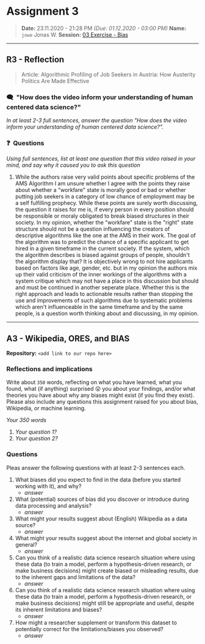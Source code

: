 # Assignment 3
> **Date:** 23.11.2020 - 21:28 PM *(Due: 01.12.2020 - 03:00 PM)*
> **Name:** `jowe` Jonas W.
> **Session:** [03 Exercise - Bias](https://github.com/FUB-HCC/hcds-winter-2020/wiki/03_exercise)   
----

## R3 - Reflection
> Article: Algorithmic Profiling of Job Seekers in Austria: How Austerity Politics Are Made Effective

### 🗨️&nbsp; "How does the video inform your understanding of human centered data science?"  
_In at least 2-3 full sentences, answer the question "How does the video inform your understanding of human centered data science?"._



### ❓&nbsp; Questions
_Using full sentences, list at least one question that this video raised in your mind, and say why it caused you to ask this question_

1. While the authors raise very valid points about specific problems of the AMS Algorithm I am unsure whether I agree with the points they raise about whether a "workfare" state is morally good or bad or whether putting job seekers in a category of low chance of employment may be a self fulfilling prophecy. While these points are surely worth discussing, the question it raises for me is, if every person in every position should be responsible or moraly obligated to break biased structures in their society. In my opinion, whether the "workfare" state is the "right" state structure should not be a question influencing the creators of descriptive algorithms like the one at the AMS in their work. The goal of the algorithm was to predict the chance of a specific applicant to get hired in a given timeframe in the current society. If the system, which the algorithm describes is biased against groups of people, shouldn't the algorithm display that? It is objectively wrong to not hire applicants based on factors like age, gender, etc. but in my opinion the authors mix up their valid criticism of the inner workings of the algorithms with a system critique which may not have a place in this discussion but should and must be continued in another seperate place. Whether this is the right approach and leads to actionable results rather than stopping the use and improvements of such algorithms due to systematic problems which aren't influenceable in the same timeframe and by the same people, is a question worth thinking about and discussing, in my opinion.

***

## A3 - Wikipedia, ORES, and BIAS

**Repository:** `<add link to our repo here>`

### Reflections and implications

Write about `350` words, reflecting on what you have learned, what you found, what (if anything) surprised 😲 you about your findings, and/or what theories you have about why any biases might exist (if you find they exist). Please also include any questions this assignment raised for you about bias, Wikipedia, or machine learning.

_Your 350 words_

1. _Your question 1?_
1. _Your question 2?_

### Questions

Pleas answer the following questions with at least 2-3 sentences each.

1. What biases did you expect to find in the data (before you started working with it), and why?
    * _answer_
1. What (potential) sources of bias did you discover or introduce during data processing and analysis?
    * _answer_
1. What might your results suggest about (English) Wikipedia as a data source?
    * _answer_
1. What might your results suggest about the internet and global society in general?
    * _answer_
1. Can you think of a realistic data science research situation where using these data (to train a model, perform a hypothesis-driven research, or make business decisions) might create biased or misleading results, due to the inherent gaps and limitations of the data?
    * _answer_
1. Can you think of a realistic data science research situation where using these data (to train a model, perform a hypothesis-driven research, or make business decisions) might still be appropriate and useful, despite its inherent limitations and biases?
    * _answer_
1. How might a researcher supplement or transform this dataset to potentially correct for the limitations/biases you observed?
    * _answer_
